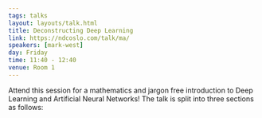 ```yaml
---
tags: talks
layout: layouts/talk.html
title: Deconstructing Deep Learning
link: https://ndcoslo.com/talk/ma/
speakers: [mark-west]
day: Friday
time: 11:40 - 12:40
venue: Room 1
---
```

Attend this session for a mathematics and jargon free introduction to Deep Learning and Artificial Neural Networks! The talk is split into three sections as follows:
